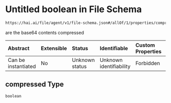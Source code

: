# Untitled boolean in File Schema

```txt
https://hai.ai/file/agent/v1/file-schema.json#/allOf/1/properties/compressed
```

are the base64 contents compressed

| Abstract            | Extensible | Status         | Identifiable            | Custom Properties | Additional Properties | Access Restrictions | Defined In                                                                             |
| :------------------ | :--------- | :------------- | :---------------------- | :---------------- | :-------------------- | :------------------ | :------------------------------------------------------------------------------------- |
| Can be instantiated | No         | Unknown status | Unknown identifiability | Forbidden         | Allowed               | none                | [files.schema.json\*](../../schemas/files/v1/files.schema.json "open original schema") |

## compressed Type

`boolean`
